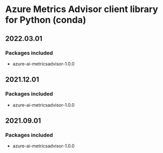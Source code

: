 # Azure Metrics Advisor client library for Python (conda)

## 2022.03.01

### Packages included

- azure-ai-metricsadvisor-1.0.0

## 2021.12.01

### Packages included

- azure-ai-metricsadvisor-1.0.0

## 2021.09.01

### Packages included

- azure-ai-metricsadvisor-1.0.0

